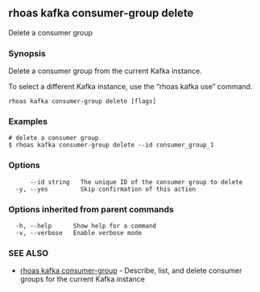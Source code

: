 ## rhoas kafka consumer-group delete

Delete a consumer group

### Synopsis

Delete a consumer group from the current Kafka instance.

To select a different Kafka instance, use the “rhoas kafka use” command.


```
rhoas kafka consumer-group delete [flags]
```

### Examples

```
# delete a consumer group
$ rhoas kafka consumer-group delete --id consumer_group_1

```

### Options

```
      --id string   The unique ID of the consumer group to delete
  -y, --yes         Skip confirmation of this action 
```

### Options inherited from parent commands

```
  -h, --help      Show help for a command
  -v, --verbose   Enable verbose mode
```

### SEE ALSO

* [rhoas kafka consumer-group](rhoas_kafka_consumer-group.md)	 - Describe, list, and delete consumer groups for the current Kafka instance

